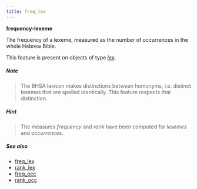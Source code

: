 ```yaml
---
title: freq_lex
---
```


**frequency-lexeme**

The frequency of a lexeme, measured as the number of occurrences in the whole Hebrew Bible.

This feature is present on objects of type [*lex*](otype.md).

##### Note
> The BHSA lexicon makes distinctions between homonyms, i.e. distinct lexemes that are spelled identically.
This feature respects that distinction.

##### Hint
> The measures *frequency* and *rank* have been computed for *lexemes* and *occurrences*.
    
##### See also
 
* [freq_lex](freq_lex.md)
* [rank_lex](rank_lex.md)
* [freq_occ](freq_occ.md)
* [rank_occ](rank_occ.md)

